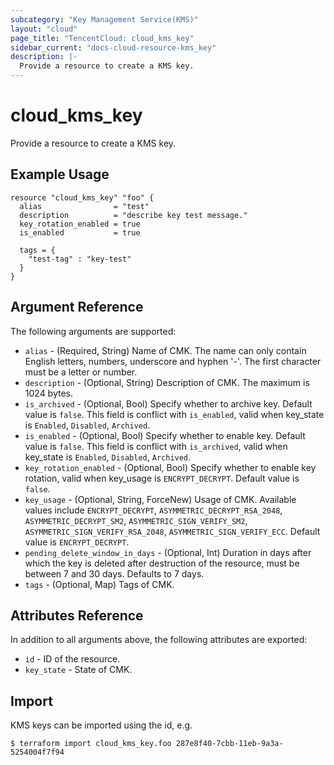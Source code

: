 ```yaml
---
subcategory: "Key Management Service(KMS)"
layout: "cloud"
page_title: "TencentCloud: cloud_kms_key"
sidebar_current: "docs-cloud-resource-kms_key"
description: |-
  Provide a resource to create a KMS key.
---
```


# cloud_kms_key

Provide a resource to create a KMS key.

## Example Usage

```hcl
resource "cloud_kms_key" "foo" {
  alias                = "test"
  description          = "describe key test message."
  key_rotation_enabled = true
  is_enabled           = true

  tags = {
    "test-tag" : "key-test"
  }
}
```

## Argument Reference

The following arguments are supported:

* `alias` - (Required, String) Name of CMK. The name can only contain English letters, numbers, underscore and hyphen '-'. The first character must be a letter or number.
* `description` - (Optional, String) Description of CMK. The maximum is 1024 bytes.
* `is_archived` - (Optional, Bool) Specify whether to archive key. Default value is `false`. This field is conflict with `is_enabled`, valid when key_state is `Enabled`, `Disabled`, `Archived`.
* `is_enabled` - (Optional, Bool) Specify whether to enable key. Default value is `false`. This field is conflict with `is_archived`, valid when key_state is `Enabled`, `Disabled`, `Archived`.
* `key_rotation_enabled` - (Optional, Bool) Specify whether to enable key rotation, valid when key_usage is `ENCRYPT_DECRYPT`. Default value is `false`.
* `key_usage` - (Optional, String, ForceNew) Usage of CMK. Available values include `ENCRYPT_DECRYPT`, `ASYMMETRIC_DECRYPT_RSA_2048`, `ASYMMETRIC_DECRYPT_SM2`, `ASYMMETRIC_SIGN_VERIFY_SM2`, `ASYMMETRIC_SIGN_VERIFY_RSA_2048`, `ASYMMETRIC_SIGN_VERIFY_ECC`. Default value is `ENCRYPT_DECRYPT`.
* `pending_delete_window_in_days` - (Optional, Int) Duration in days after which the key is deleted after destruction of the resource, must be between 7 and 30 days. Defaults to 7 days.
* `tags` - (Optional, Map) Tags of CMK.

## Attributes Reference

In addition to all arguments above, the following attributes are exported:

* `id` - ID of the resource.
* `key_state` - State of CMK.


## Import

KMS keys can be imported using the id, e.g.

```
$ terraform import cloud_kms_key.foo 287e8f40-7cbb-11eb-9a3a-5254004f7f94
```

